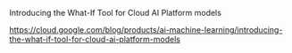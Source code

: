 Introducing the What-If Tool for Cloud AI Platform models

https://cloud.google.com/blog/products/ai-machine-learning/introducing-the-what-if-tool-for-cloud-ai-platform-models